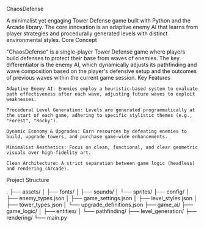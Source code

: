 ChaosDefense

A minimalist yet engaging Tower Defense game built with Python and the Arcade library. The core innovation is an adaptive enemy AI that learns from player strategies and procedurally generated levels with distinct environmental styles.
Core Concept

"ChaosDefense" is a single-player Tower Defense game where players build defenses to protect their base from waves of enemies. The key differentiator is the enemy AI, which dynamically adjusts its pathfinding and wave composition based on the player's defensive setup and the outcomes of previous waves within the current game session.
Key Features

    Adaptive Enemy AI: Enemies employ a heuristic-based system to evaluate path effectiveness after each wave, adjusting future waves to exploit weaknesses.

    Procedural Level Generation: Levels are generated programmatically at the start of each game, adhering to specific stylistic themes (e.g., "Forest", "Rocky").

    Dynamic Economy & Upgrades: Earn resources by defeating enemies to build, upgrade towers, and purchase game-wide enhancements.

    Minimalist Aesthetics: Focus on clean, functional, and clear geometric visuals over high-fidelity art.

    Clean Architecture: A strict separation between game logic (headless) and rendering (Arcade).

Project Structure

.
├── assets/
│   ├── fonts/
│   ├── sounds/
│   └── sprites/
├── config/
│   ├── enemy_types.json
│   ├── game_settings.json
│   ├── level_styles.json
│   ├── tower_types.json
│   └── upgrade_definitions.json
├── game_ai/
├── game_logic/
│   ├── entities/
│   └── pathfinding/
├── level_generation/
├── rendering/
└── main.py
